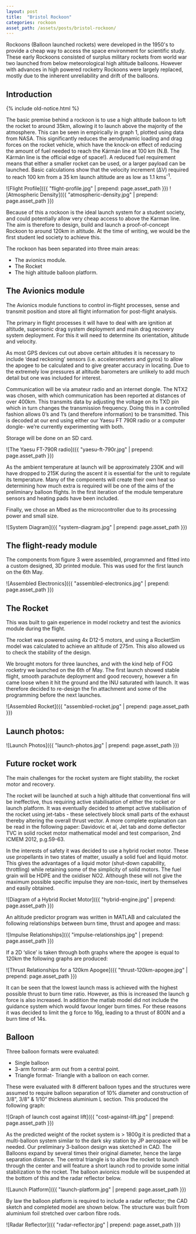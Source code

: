 ```yaml
---
layout: post
title:  "Bristol Rockoon"
categories: rockoon
asset_path: /assets/posts/bristol-rockoon/
---
```



Rockoons (Balloon launched rockets) were developed in the 1950's to provide a cheap way to access the space environment for scientific study. These early Rockoons consisted of surplus military rockets from world war two launched from below meteorological high altitude balloons. However with advances in high powered rocketry Rockoons were largely replaced, mostly due to the inherent unreliability and drift of the balloons.

<!--more-->

## Introduction

{% include old-notice.html %}


The basic premise behind a rockoon is to use a high altitude balloon to loft the rocket to around 35km, allowing it to launch above the majority of the atmosphere. This can be seen in empirically in graph 1, plotted using data from NASA. This significantly reduces the aerodynamic loading and drag forces on the rocket vehicle, which have the knock-on effect of reducing the amount of fuel needed to reach the Kármán line at 100 km (N.B. The Kármán line is the official edge of space!). A reduced fuel requirement means that either a smaller rocket can be used, or a larger payload can be launched. Basic calculations show that the velocity increment (ΔV) required to reach 100 km from a 35 km launch altitude are as low as 1.1 kms<sup>-1</sup>.

![Flight Profile]({{ "flight-profile.jpg" | prepend: page.asset_path }})
![Atmospheric Density]({{ "atmospheric-density.jpg" | prepend: page.asset_path }})

Because of this a rockoon is the ideal launch system for a student society, and could potentially allow very cheap access to above the Karman line. The aim is therefore to design, build and launch a proof-of-concept Rockoon to around 120km in altitude. At the time of writing, we would be the first student led society to achieve this.

The rockoon has been separated into three main areas:

- The avionics module.
- The Rocket
- The high altitude balloon platform.

## The Avionics module

The Avionics module functions to control in-flight processes, sense and transmit position and store all flight information for post-flight analysis.

The primary in flight processes it will have to deal with are ignition at altitude, supersonic drag system deployment and main drag recovery system deployment. For this it will need to determine its orientation, altitude and velocity.

As most GPS devices cut out above certain altitudes it is necessary to include ‘dead reckoning’ sensors (i.e. accelerometers and gyros) to allow the apogee to be calculated and to give greater accuracy in locating. Due to the extremely low pressures at altitude barometers are unlikely to add much detail but one was included for interest.

Communication will be via amateur radio and an internet dongle. The NTX2 was chosen, with which communication has been reported at distances of over 400km. This transmits data by adjusting the voltage on its TXD pin which in turn changes the transmission frequency. Doing this in a controlled fashion allows 0’s and 1’s (and therefore information) to be transmitted. This is decoded at our end using either our Yaesu FT 790R radio or a computer dongle- we’re currently experimenting with both.

Storage will be done on an SD card.

![The Yaesu FT-790R radio]({{ "yaesu-ft-790r.jpg" | prepend: page.asset_path }})

As the ambient temperature at launch will be approximately 230K and will have dropped to 215K during the ascent it is essential for the unit to regulate its temperature. Many of the components will create their own heat so determining how much extra is required will be one of the aims of the preliminary balloon flights. In the first iteration of the module temperature sensors and heating pads have been included.

Finally, we chose an Mbed as the microcontroller due to its processing power and small size.

![System Diagram]({{ "system-diagram.jpg" | prepend: page.asset_path }})

## The flight-ready module

The components from figure 3 were assembled, programmed and fitted into a custom designed, 3D printed module. This was used for the first launch on the 6th May.

![Assembled Electronics]({{ "assembled-electronics.jpg" | prepend: page.asset_path }})

## The Rocket

This was built to gain experience in model rocketry and test the avionics module during the flight.

The rocket was powered using 4x D12-5 motors, and using a RocketSim model was calculated to achieve an altitude of 275m. This also allowed us to check the stability of the design.

We brought motors for three launches, and with the kind help of FOG rocketry we launched on the 6th of May. The first launch showed stable flight, smooth parachute deployment and good recovery, however a fin came loose when it hit the ground and the INU saturated with launch. It was therefore decided to re-design the fin attachment and some of the programming before the next launches.

![Assembled Rocket]({{ "assembled-rocket.jpg" | prepend: page.asset_path }})

## Launch photos:

![Launch Photos]({{ "launch-photos.jpg" | prepend: page.asset_path }})

## Future rocket work

The main challenges for the rocket system are flight stability, the rocket motor and recovery.

The rocket will be launched at such a high altitude that conventional fins will be ineffective, thus requiring active stabilisation of either the rocket or launch platform. It was eventually decided to attempt active stabilisation of the rocket using jet-tabs - these selectively block small parts of the exhaust thereby altering the overall thrust vector. A more complete explanation can be read in the following paper: Davidovic et al, Jet tab and dome deflector TVC in solid rocket motor mathematical model and test comparison, 2nd ICMEM 2012, p.g.59-63. 

In the interests of safety it was decided to use a hybrid rocket motor. These use propellants in two states of matter, usually a solid fuel and liquid motor. This gives the advantages of a liquid motor (shut-down capability, throttling) while retaining some of the simplicity of solid motors. The fuel grain will be HDPE and the oxidiser NO2. Although these will not give the maximum possible specific impulse they are non-toxic, inert by themselves and easily obtained.

![Diagram of a Hybrid Rocket Motor]({{ "hybrid-engine.jpg" | prepend: page.asset_path }})

An altitude predictor program was written in MATLAB and calculated the following relationships between burn time, thrust and apogee and mass:

![Impulse Relationships]({{ "impulse-relationships.jpg" | prepend: page.asset_path }})

If a 2D ‘slice’ is taken through both graphs where the apogee is equal to 120km the following graphs are produced:

![Thrust Relationships for a 120km Apogee]({{ "thrust-120km-apogee.jpg" | prepend: page.asset_path }})

It can be seen that the lowest launch mass is achieved with the highest possible thrust to burn time ratio. However, as this is increased the launch g force is also increased. In addition the matlab model did not include the guidance system which would favour longer burn times. For these reasons it was decided to limit the g force to 16g, leading to a thrust of 800N and a burn time of 14s.

## Balloon

Three balloon formats were evaluated:

- Single balloon
- 3-arm format- arm out from a central point.
- Triangle format- Triangle with a balloon on each corner.

These were evaluated with 8 different balloon types and the structures were assumed to require balloon separation of 10% diameter and construction of 3/8”, 3/8” & 1/10” thickness aluminium L section. This produced the following graph:

![Graph of launch cost against lift]({{ "cost-against-lift.jpg" | prepend: page.asset_path }})

As the predicted weight of the rocket system is > 1800g it is predicted that a multi-balloon system similar to the dark sky station by JP aerospace will be needed. Our preliminary 3-balloon design was sketched in CAD. The Balloons expand by several times their original diameter, hence the large separation distance. The central triangle is to allow the rocket to launch through the center and will feature a short launch rod to provide some initial stabilization to the rocket. The balloon avionics module will be suspended at the bottom of this and the radar reflector below.

![Launch Platform]({{ "launch-platform.jpg" | prepend: page.asset_path }})

By law the balloon platform is required to include a radar reflector; the CAD sketch and completed model are shown below. The structure was built from aluminium foil stretched over carbon fibre rods.

![Radar Reflector]({{ "radar-reflector.jpg" | prepend: page.asset_path }})